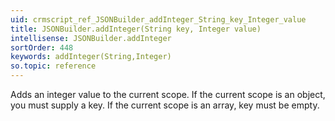 ```yaml
---
uid: crmscript_ref_JSONBuilder_addInteger_String_key_Integer_value
title: JSONBuilder.addInteger(String key, Integer value)
intellisense: JSONBuilder.addInteger
sortOrder: 448
keywords: addInteger(String,Integer)
so.topic: reference
---
```


Adds an integer value to the current scope. If the current scope is an object, you must supply a key. If the current scope is an array, key must be empty.


